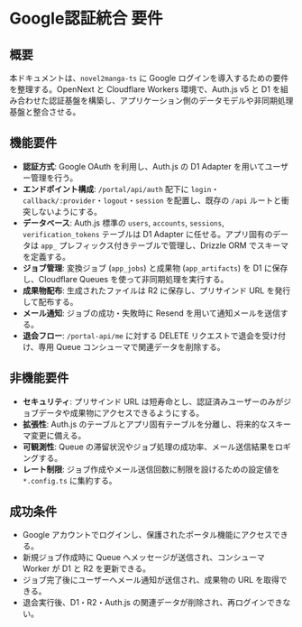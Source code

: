 # Google認証統合 要件

## 概要

本ドキュメントは、`novel2manga-ts` に Google ログインを導入するための要件を整理する。OpenNext と Cloudflare Workers 環境で、Auth.js v5 と D1 を組み合わせた認証基盤を構築し、アプリケーション側のデータモデルや非同期処理基盤と整合させる。

## 機能要件

- **認証方式**: Google OAuth を利用し、Auth.js の D1 Adapter を用いてユーザー管理を行う。
- **エンドポイント構成**: `/portal/api/auth` 配下に `login`・`callback/:provider`・`logout`・`session` を配置し、既存の `/api` ルートと衝突しないようにする。
- **データベース**: Auth.js 標準の `users`, `accounts`, `sessions`, `verification_tokens` テーブルは D1 Adapter に任せる。アプリ固有のデータは `app_` プレフィックス付きテーブルで管理し、Drizzle ORM でスキーマを定義する。
- **ジョブ管理**: 変換ジョブ (`app_jobs`) と成果物 (`app_artifacts`) を D1 に保存し、Cloudflare Queues を使って非同期処理を実行する。
- **成果物配布**: 生成されたファイルは R2 に保存し、プリサインド URL を発行して配布する。
- **メール通知**: ジョブの成功・失敗時に Resend を用いて通知メールを送信する。
- **退会フロー**: `/portal-api/me` に対する DELETE リクエストで退会を受け付け、専用 Queue コンシューマで関連データを削除する。

## 非機能要件

- **セキュリティ**: プリサインド URL は短寿命とし、認証済みユーザーのみがジョブデータや成果物にアクセスできるようにする。
- **拡張性**: Auth.js のテーブルとアプリ固有テーブルを分離し、将来的なスキーマ変更に備える。
- **可観測性**: Queue の滞留状況やジョブ処理の成功率、メール送信結果をロギングする。
- **レート制限**: ジョブ作成やメール送信回数に制限を設けるための設定値を `*.config.ts` に集約する。

## 成功条件

- Google アカウントでログインし、保護されたポータル機能にアクセスできる。
- 新規ジョブ作成時に Queue へメッセージが送信され、コンシューマ Worker が D1 と R2 を更新できる。
- ジョブ完了後にユーザーへメール通知が送信され、成果物の URL を取得できる。
- 退会実行後、D1・R2・Auth.js の関連データが削除され、再ログインできない。
